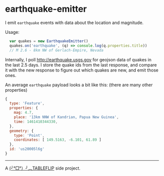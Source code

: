 # earthquake-emitter

I emit `earthquake` events with data about the location and magnitude.

Usage:

```js
  var quakes = new EarthquakeEmitter()
  quakes.on('earthquake', (q) => console.log(q.properties.title))
  // M 2.6 - 8km NW of Gerlach-Empire, Nevada
```

Internally, I poll http://earthquake.usgs.gov for geojson data of quakes in
the last 2.5 days. I store the quake ids from the last response, and compare it
with the new response to figure out which quakes are new, and emit those ones.

An average `earthquake` payload looks a bit like this: (there are many other properties)

```js
{
  type: 'Feature',
  properties: {
    mag: 4.7,
    place: '13km NNW of Kandrian, Papua New Guinea',
    time: 1461410344330,
  },
  geometry: {
    type: 'Point',
    coordinates: [ 149.5163, -6.101, 61.89 ]
  },
  id: 'us20005l6g'
}
```

---

A [(╯°□°）╯︵TABLEFLIP](https://tableflip.io) side project.